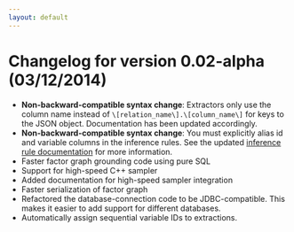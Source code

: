 ```yaml
---
layout: default
---
```


# Changelog for version 0.02-alpha (03/12/2014)

- **Non-backward-compatible syntax change**: Extractors only use the column name
  instead of `\[relation_name\].\[column_name\]` for keys to the JSON object.
  Documentation has been updated accordingly.
- **Non-backward-compatible syntax change**: You must explicitly alias id and
  variable columns in the inference rules. See the updated [inference rule
  documentation](../basics/inference_rules.html) for more information.
- Faster factor graph grounding code using pure SQL
- Support for high-speed C++ sampler
- Added documentation for high-speed sampler integration
- Faster serialization of factor graph
- Refactored the database-connection code to be JDBC-compatible. This makes it
  easier to add support for different databases.
- Automatically assign sequential variable IDs to extractions.

